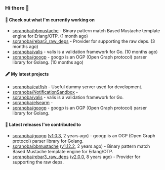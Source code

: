 ### Hi there 👋

#### 👷  Check out what I'm currently working on

- [soranoba/bbmustache](https://github.com/soranoba/bbmustache) - Binary pattern match Based Mustache template engine for Erlang/OTP. (1 month ago)
- [soranoba/rebar3_raw_deps](https://github.com/soranoba/rebar3_raw_deps) - Provider for supporting the raw deps. (3 months ago)
- [soranoba/valis](https://github.com/soranoba/valis) - valis is a validation framework for Go. (10 months ago)
- [soranoba/googp](https://github.com/soranoba/googp) - googp is an OGP (Open Graph protocol) parser library for Golang. (10 months ago)

#### 🖋️  My latest projects

- [soranoba/catfish](https://github.com/soranoba/catfish) - Useful dummy server used for development.
- [soranoba/NotificationSandbox](https://github.com/soranoba/NotificationSandbox) - 
- [soranoba/valis](https://github.com/soranoba/valis) - valis is a validation framework for Go.
- [soranoba/elsearm](https://github.com/soranoba/elsearm) - 
- [soranoba/googp](https://github.com/soranoba/googp) - googp is an OGP (Open Graph protocol) parser library for Golang.

#### 🚀  Latest releases I've contributed to

- [soranoba/googp](https://github.com/soranoba/googp) ([v1.0.3](https://github.com/soranoba/googp/releases/tag/v1.0.3), 2 years ago) - googp is an OGP (Open Graph protocol) parser library for Golang.
- [soranoba/bbmustache](https://github.com/soranoba/bbmustache) ([v1.12.2](https://github.com/soranoba/bbmustache/releases/tag/v1.12.2), 2 years ago) - Binary pattern match Based Mustache template engine for Erlang/OTP.
- [soranoba/rebar3_raw_deps](https://github.com/soranoba/rebar3_raw_deps) ([v2.0.0](https://github.com/soranoba/rebar3_raw_deps/releases/tag/v2.0.0), 8 years ago) - Provider for supporting the raw deps.
